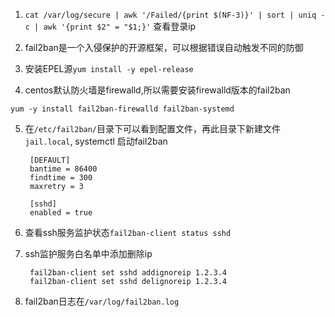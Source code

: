 1. `cat /var/log/secure | awk '/Failed/{print $(NF-3)}' | sort | uniq -c | awk '{print $2" = "$1;}'` 查看登录ip

2. fail2ban是一个入侵保护的开源框架，可以根据错误自动触发不同的防御

3. 安装EPEL源`yum install -y epel-release`

4. centos默认防火墙是firewalld,所以需要安装firewalld版本的fail2ban 

`yum -y install fail2ban-firewalld fail2ban-systemd`

5. 在`/etc/fail2ban/`目录下可以看到配置文件，再此目录下新建文件`jail.local`, systemctl 启动fail2ban


        [DEFAULT]
        bantime = 86400
        findtime = 300
        maxretry = 3

        [sshd]
        enabled = true


6. 查看ssh服务监护状态`fail2ban-client status sshd`

7. ssh监护服务白名单中添加删除ip

        fail2ban-client set sshd addignoreip 1.2.3.4
        fail2ban-client set sshd delignoreip 1.2.3.4

8. fail2ban日志在`/var/log/fail2ban.log`
